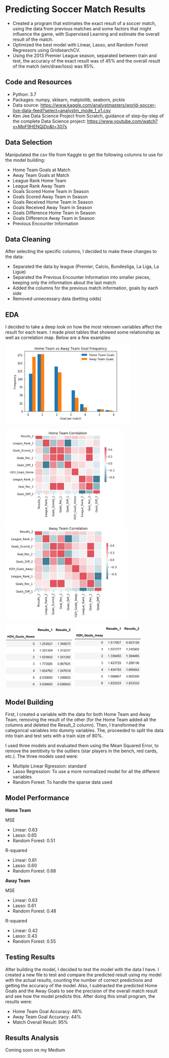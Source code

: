 # Predicting Soccer Match Results
- Created a program that estimates the exact result of a soccer match, using the data from previous matches and some factors that might influence the game, with Supervised Learning and estimate the overall result of the match. 
- Optimized the best model with Linear, Lasso, and Random Forest Regressors using GridsearchCV. 
- Using the 2013 Premier League season, separated between train and test, the accuracy of the exact result was of 45% and the overall result of the match (win/draw/loss) was 95%.

Code and Resources
-
- Python: 3.7
- Packages: numpy, sklearn, matplotlib, seaborn, pickle
- Data source: https://www.kaggle.com/analystmasters/world-soccer-live-data-feed?select=analystm_mode_1_v1.csv
- Ken Jee Data Science Project from Scratch, guidance of step-by-step of the complete Data Science project: https://www.youtube.com/watch?v=MpF9HENQjDo&t=307s

Data Selection
-
Manipulated the csv file from Kaggle to get the following columns to use for the model building:
- Home Team Goals at Match
- Away Team Goals at Match
- League Rank Home Team
- League Rank Away Team
- Goals Scored Home Team in Season
- Goals Scored Away Team in Season
- Goals Received Home Team in Season
- Goals Received Away Team in Season
- Goals Difference Home Team in Season
- Goals Difference Away Team in Season
- Previous Encounter Information

Data Cleaning
- 
After selecting the specific columns, I decided to make these changes to the data:
- Separated the data by league (Premier, Calcio, Bundesliga, La Liga, La Ligue)
- Separated the Previous Encounter Information into smaller pieces, keeping only the information about the last match
- Added the columns for the previous match information, goals by each side 
- Removed unnecessary data (betting odds)

EDA
-
I decided to take a deep look on how the most reknown variables affect the result for each team. I made pivot tables that showed some relationship as well as correlation map. Below are a few examples

<img src='images/goals_freq_per_team.PNG' height=250>

<img src='images/corr_home.PNG' height=300> <img src='images/corr_away.PNG' height=300>

<img src='images/h2h_home.PNG' height=200> <img src='images/h2h_away_pivot.PNG' height=200>

Model Building
-
First, I created a variable with the data for both Home Team and Away Team, removing the result of the other (for the Home Team added all the columns and deleted the Result_2 column). Then, I transformed the categorical variables into dummy variables. The, proceeded to split the data into train and test sets with a train size of 80%.

I used three models and evaluated them using the Mean Squared Error, to remove the sentitivity to the outliers (star players in the bench, red cards, etc.). The three models used were:
- Multiple Linear Rgression: standard
- Lasso Regression: To use a more normalized model for all the different variables
- Random Forest: To handle the sparse data used

Model Performance
-
**Home Team**

MSE
- Linear: 0.63
- Lasso: 0.65
- Random Forest: 0.51

R-squared
- Linear: 0.61
- Lasso: 0.60
- Random Forest: 0.68

**Away Team**

MSE
- Linear: 0.63
- Lasso: 0.61
- Random Forest: 0.48

R-squared
- Linear: 0.42
- Lasso: 0.43
- Random Forest: 0.55

Testing Results
-
After building the model, I decided to test the model with the data I have. I created a new file to test and compare the predicted result using my model with the actual results, counting the number of correct predictions and getting the accuracy of the model. Also, I subtracted the predicted Home Goals and the Away Goals to see the precision of the overall match result and see how the model predicts this. After doing this small program, the results were:
- Home Team Goal Accuracy: 46%
- Away Team Goal Accuracy: 44%
- Match Overall Result: 95%

Results Analysis
-
Coming soon on my Medium
